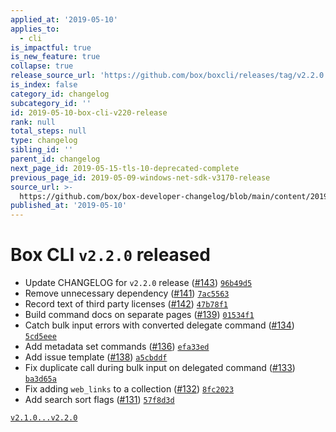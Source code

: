 ```yaml
---
applied_at: '2019-05-10'
applies_to:
  - cli
is_impactful: true
is_new_feature: true
collapse: true
release_source_url: 'https://github.com/box/boxcli/releases/tag/v2.2.0'
is_index: false
category_id: changelog
subcategory_id: ''
id: 2019-05-10-box-cli-v220-release
rank: null
total_steps: null
type: changelog
sibling_id: ''
parent_id: changelog
next_page_id: 2019-05-15-tls-10-deprecated-complete
previous_page_id: 2019-05-09-windows-net-sdk-v3170-release
source_url: >-
  https://github.com/box/box-developer-changelog/blob/main/content/2019/05-10-box-cli-v220-release.md
published_at: '2019-05-10'
---
```

# Box CLI `v2.2.0` released

* Update CHANGELOG for `v2.2.0` release ([#143](https://github.com/box/boxcli/pull/143))  [`96b49d5`](https://github.com/box/boxcli/commit/96b49d5)
* Remove unnecessary dependency ([#141](https://github.com/box/boxcli/pull/141))  [`7ac5563`](https://github.com/box/boxcli/commit/7ac5563)
* Record text of third party licenses ([#142](https://github.com/box/boxcli/pull/142))  [`47b78f1`](https://github.com/box/boxcli/commit/47b78f1)
* Build command docs on separate pages ([#139](https://github.com/box/boxcli/pull/139))  [`01534f1`](https://github.com/box/boxcli/commit/01534f1)
* Catch bulk input errors with converted delegate command ([#134](https://github.com/box/boxcli/pull/134))  [`5cd5eee`](https://github.com/box/boxcli/commit/5cd5eee)
* Add metadata set commands ([#136](https://github.com/box/boxcli/pull/136))  [`efa33ed`](https://github.com/box/boxcli/commit/efa33ed)
* Add issue template ([#138](https://github.com/box/boxcli/pull/138))  [`a5cbddf`](https://github.com/box/boxcli/commit/a5cbddf)
* Fix duplicate call during bulk input on delegated command ([#133](https://github.com/box/boxcli/pull/133))  [`ba3d65a`](https://github.com/box/boxcli/commit/ba3d65a)
* Fix adding `web_links` to a collection ([#132](https://github.com/box/boxcli/pull/132))  [`8fc2023`](https://github.com/box/boxcli/commit/8fc2023)
* Add search sort flags ([#131](https://github.com/box/boxcli/pull/131))  [`57f8d3d`](https://github.com/box/boxcli/commit/57f8d3d)

[`v2.1.0...v2.2.0`](https://github.com/box/boxcli/compare/`v2.1.0...v2.2.0`)
